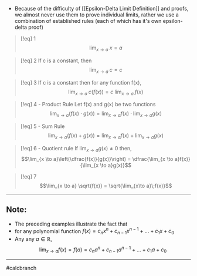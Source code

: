 - Because of the difficulty of [[Epsilon-Delta Limit Definition]] and proofs, we almost never use them to prove individual limits, rather we use a combination of established rules (each of which has it's own epsilon-delta proof)

> [!eq] 1
> $$\lim_{x \to a}\; x = a$$
 
 > [!eq] 2
 > If c is a constant, then
 > $$\lim_{x \to a}\;c = c$$

>[!eq] 3
> If c is a constant then for any function f(x), 
> $$\lim_{x \to a}\; c(f(x)) = c\;\lim_{x \to a}\; f(x)$$

> [!eq] 4 - Product Rule
> Let f(x) and g(x) be two functions
> $$\lim_{x \to a}(f(x) \cdot g(x)) = \lim_{x \to a}f(x) \cdot \lim_{x \to a}g(x)$$

> [!eq] 5 - Sum Rule
> $$\lim_{x \to a}(f(x)+g(x)) = \lim_{x \to a}f(x) + \lim_{x \to a}g(x)$$

> [!eq] 6 - Quotient rule
> If $\lim_{x \to a}g(x) \neq 0$ then, 
> $$\lim_{x \to a}\left(\dfrac{f(x)}{g(x)}\right) = \dfrac{\lim_{x \to a}f(x)}{\lim_{x \to a}g(x)}$$ 

>[!eq] 7
>$$\lim_{x \to a} \sqrt{f(x)} = \sqrt{\lim_{x\to a}\;f(x)}$$
___
## Note:
- The preceding examples illustrate the fact that
- for any polynomial function $f(x) = c_nx^n + c_{n-1}x^{n-1}+...+c_1x+c_0$ 
- Any any $a \in \mathbb{R}$,  $$\lim_{x \to a}f(x) = f(a) = c_na^n + c_{n-1}a^{n-1} +...+c_1a+c_0$$
___

#calcbranch 